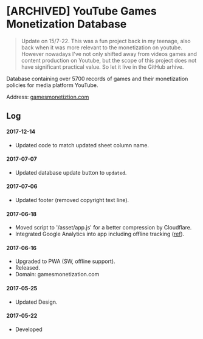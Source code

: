 # [ARCHIVED] YouTube Games Monetization Database

> Update on 15/7-22. This was a fun project back in my teenage, also back when it was more relevant to the monetization on youtube. However nowadays I've not only shifted away from videos games and content production on Youtube, but the scope of this project does not have significant practical value. So let it live in the GitHub arhive.

Database containing over 5700 records of games and their monetization policies for media platform YouTube.

Address: [gamesmonetiztion.com](https://gamesmonetization.com/)


## Log

#### 2017-12-14

- Updated code to match updated sheet column name.

#### 2017-07-07

- Updated database update button to `updated`.

#### 2017-07-06

- Updated footer (removed copyright text line).

#### 2017-06-18

- Moved script to '/asset/app.js' for a better compression by Cloudflare.
- Integrated Google Analytics into app including offline tracking ([ref](https://developers.google.com/web/updates/2016/07/offline-google-analytics)).

#### 2017-06-16
- Upgraded to PWA (SW, offline support).
- Released.
- Domain: gamesmonetization.com

#### 2017-05-25

- Updated Design.

#### 2017-05-22

- Developed

